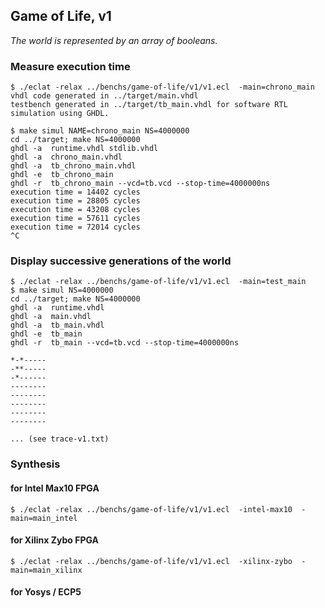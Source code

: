 ## Game of Life, v1

*The world is represented by an array of booleans.*

### Measure execution time

```
$ ./eclat -relax ../benchs/game-of-life/v1/v1.ecl  -main=chrono_main
vhdl code generated in ../target/main.vhdl 
testbench generated in ../target/tb_main.vhdl for software RTL simulation using GHDL.

$ make simul NAME=chrono_main NS=4000000
cd ../target; make NS=4000000
ghdl -a  runtime.vhdl stdlib.vhdl 
ghdl -a  chrono_main.vhdl
ghdl -a  tb_chrono_main.vhdl
ghdl -e  tb_chrono_main
ghdl -r  tb_chrono_main --vcd=tb.vcd --stop-time=4000000ns
execution time = 14402 cycles 
execution time = 28805 cycles 
execution time = 43208 cycles 
execution time = 57611 cycles 
execution time = 72014 cycles 
^C
```

### Display successive generations of the world

```
$ ./eclat -relax ../benchs/game-of-life/v1/v1.ecl  -main=test_main
$ make simul NS=4000000
cd ../target; make NS=4000000
ghdl -a  runtime.vhdl
ghdl -a  main.vhdl
ghdl -a  tb_main.vhdl
ghdl -e  tb_main
ghdl -r  tb_main --vcd=tb.vcd --stop-time=4000000ns
 
*-*----- 
-**----- 
-*------ 
-------- 
-------- 
-------- 
-------- 
-------- 

... (see trace-v1.txt)
```

### Synthesis

#### for Intel Max10 FPGA

```
$ ./eclat -relax ../benchs/game-of-life/v1/v1.ecl  -intel-max10  -main=main_intel
```

#### for Xilinx Zybo FPGA

```
$ ./eclat -relax ../benchs/game-of-life/v1/v1.ecl  -xilinx-zybo  -main=main_xilinx
```

#### for Yosys / ECP5